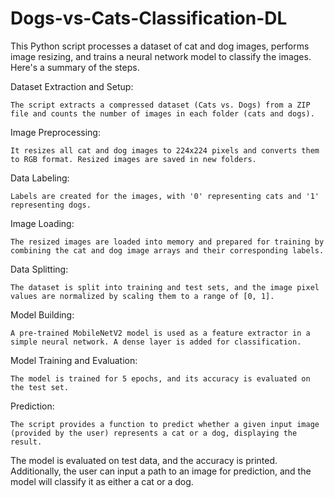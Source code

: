 # Dogs-vs-Cats-Classification-DL
This Python script processes a dataset of cat and dog images, performs image resizing, and trains a neural network model to classify the images. Here's a summary of the steps.

Dataset Extraction and Setup: 

    The script extracts a compressed dataset (Cats vs. Dogs) from a ZIP file and counts the number of images in each folder (cats and dogs).

Image Preprocessing: 

    It resizes all cat and dog images to 224x224 pixels and converts them to RGB format. Resized images are saved in new folders.

Data Labeling: 

    Labels are created for the images, with '0' representing cats and '1' representing dogs.

Image Loading: 

    The resized images are loaded into memory and prepared for training by combining the cat and dog image arrays and their corresponding labels.

Data Splitting: 

    The dataset is split into training and test sets, and the image pixel values are normalized by scaling them to a range of [0, 1].

Model Building: 

    A pre-trained MobileNetV2 model is used as a feature extractor in a simple neural network. A dense layer is added for classification.

Model Training and Evaluation: 

    The model is trained for 5 epochs, and its accuracy is evaluated on the test set.

Prediction: 

    The script provides a function to predict whether a given input image (provided by the user) represents a cat or a dog, displaying the result.

The model is evaluated on test data, and the accuracy is printed. Additionally, the user can input a path to an image for prediction, and the model will classify it as either a cat or a dog.
